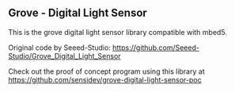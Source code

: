 Grove - Digital Light Sensor
----------------------------

This is the grove digital light sensor library compatible with mbed5.

Original code by Seeed-Studio:
https://github.com/Seeed-Studio/Grove_Digital_Light_Sensor

Check out the proof of concept program using this library at
https://github.com/sensidev/grove-digital-light-sensor-poc

